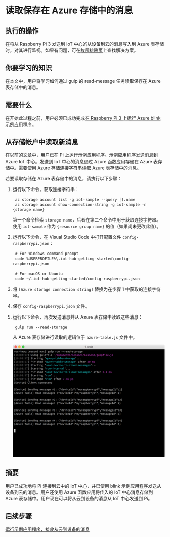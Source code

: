 <properties
    pageTitle="读取保存在 Azure 存储中的消息 | Azure"
    description="在将从设备到云的消息写入 Azure 表存储时，对其进行监视。"
    services="iot-hub"
    documentationcenter=""
    author="shizn"
    manager="timlt"
    tags=""
    keywords="从云中检索数据, iot 云服务" />
<tags
    ms.assetid="9965bd54-61da-479b-aaad-5604850a2be5"
    ms.service="iot-hub"
    ms.devlang="node"
    ms.topic="article"
    ms.tgt_pltfrm="na"
    ms.workload="na"
    ms.date="3/21/2017"
    wacn.date="05/08/2017"
    ms.author="xshi" />  


# 读取保存在 Azure 存储中的消息
## 执行的操作
在将从 Raspberry Pi 3 发送到 IoT 中心的从设备到云的消息写入到 Azure 表存储时，对其进行监视。如果有问题，可在[故障排除页](/documentation/articles/iot-hub-raspberry-pi-kit-node-troubleshooting/)上查找解决方案。

## 你要学习的知识
在本文中，用户将学习如何通过 gulp 的 read-message 任务读取保存在 Azure 表存储中的消息。

## 需要什么
在开始此过程之前，用户必须已成功完成[在 Raspberry Pi 3 上运行 Azure blink 示例应用程序](/documentation/articles/iot-hub-raspberry-pi-kit-node-lesson3-run-azure-blink/)。

## 从存储帐户中读取新消息
在以前的文章中，用户已在 Pi 上运行示例应用程序。示例应用程序发送消息到 Azure IoT 中心。发送到 IoT 中心的消息通过 Azure 函数应用存储在 Azure 表存储中。需要使用 Azure 存储连接字符串读取 Azure 表存储中的消息。

若要读取存储在 Azure 表存储中的消息，请执行以下步骤：

1. 运行以下命令，获取连接字符串：
   
        az storage account list -g iot-sample --query [].name
        az storage account show-connection-string -g iot-sample -n {storage name}
   
   第一个命令检索 `storage name`，后者在第二个命令中用于获取连接字符串。使用 `iot-sample` 作为 `{resource group name}` 的值（如果尚未更改此值）。
2. 运行以下命令，在 Visual Studio Code 中打开配置文件 `config-raspberrypi.json`：
   
        # For Windows command prompt
        code %USERPROFILE%\.iot-hub-getting-started\config-raspberrypi.json
       
        # For macOS or Ubuntu
        code ~/.iot-hub-getting-started/config-raspberrypi.json

3. 将 `[Azure storage connection string]` 替换为在步骤 1 中获取的连接字符串。
4. 保存 `config-raspberrypi.json` 文件。
5. 运行以下命令，再次发送消息并从 Azure 表存储中读取这些消息：
   
        gulp run --read-storage
   
    从 Azure 表存储进行读取的逻辑位于 `azure-table.js` 文件中。
   
    ![gulp run --read-storage](./media/iot-hub-raspberry-pi-lessons/lesson3/gulp_read_message.png)  


## 摘要
用户已成功地将 Pi 连接到云中的 IoT 中心，并已使用 blink 示例应用程序发送从设备到云的消息。用户还使用 Azure 函数应用将传入的 IoT 中心消息存储到 Azure 表存储中。用户现在可以将从云到设备的消息从 IoT 中心发送到 Pi。

## 后续步骤
[运行示例应用程序，接收从云到设备的消息](/documentation/articles/iot-hub-raspberry-pi-kit-node-lesson4-send-cloud-to-device-messages/)

<!---HONumber=Mooncake_0109_2017-->
<!--Update_Description:update wording and code-->
